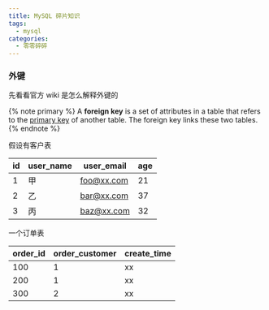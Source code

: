 ```yaml
---
title: MySQL 碎片知识
tags:
  - mysql
categories:
  - 零零碎碎 
---
```


### 外键

先看看官方 wiki 是怎么解释外键的

{% note primary %}
A **foreign key** is a set of attributes in a table that refers to the [primary key](https://en.wikipedia.org/wiki/Primary_key) of another table. The foreign key links these two tables.
{% endnote %}

假设有客户表

| id   | user_name | user_email | age  |
| ---- | --------- | ---------- | ---- |
| 1    | 甲        | foo@xx.com | 21   |
| 2    | 乙        | bar@xx.com | 37   |
| 3    | 丙        | baz@xx.com | 32   |

一个订单表

| order_id | order_customer | create_time |
| -------- | -------------- | ----------- |
| 100      | 1              | xx          |
| 200      | 1              | xx          |
| 300      | 2              | xx          |

